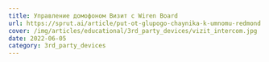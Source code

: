```yaml
---
title: Управление домофоном Визит с Wiren Board
url: https://sprut.ai/article/put-ot-glupogo-chaynika-k-umnomu-redmond
cover: /img/articles/educational/3rd_party_devices/vizit_intercom.jpg
date: 2022-06-05
category: 3rd_party_devices
---
```

